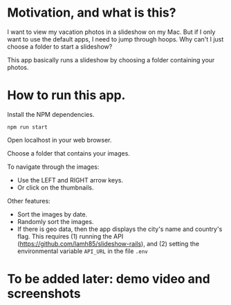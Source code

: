 # Motivation, and what is this?

I want to view my vacation photos in a slideshow on my Mac. But if I only want to use the default apps, I need to jump through hoops. Why can't I just choose a folder to start a slideshow?

This app basically runs a slideshow by choosing a folder containing your photos.

# How to run this app.

Install the NPM dependencies.

`npm run start`

Open localhost in your web browser.

Choose a folder that contains your images.

To navigate through the images:
* Use the LEFT and RIGHT arrow keys.
* Or click on the thumbnails.

Other features:
* Sort the images by date.
* Randomly sort the images.
* If there is geo data, then the app displays the city's name and country's flag. This requires (1) running the API (https://github.com/lamh85/slideshow-rails), and (2) setting the environmental variable `API_URL` in the file `.env`

# To be added later: demo video and screenshots